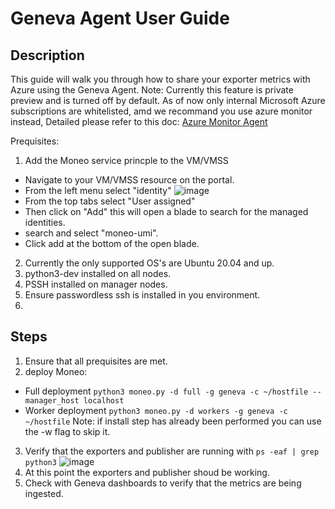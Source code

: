 Geneva Agent User Guide
=====
Description
-----
This guide will walk you through how to share your exporter metrics with Azure using the Geneva Agent.
Note: Currently this feature is private preview and is turned off by default. As of now only internal Microsoft Azure subscriptions are whitelisted, amd we recommand you use azure monitor instead, Detailed please refer to this doc: [Azure Monitor Agent](AzureMonitorAgent.md)

Prequisites:
1. Add the Moneo service princple to the VM/VMSS
  - Navigate to your VM/VMSS resource on the portal.
  - From the left menu select "identity" ![image](https://user-images.githubusercontent.com/70273488/227347854-89a1fbaa-d9ca-4694-97fa-cac2fd59ea6f.png)
  - From the top tabs select "User assigned"
  - Then click on "Add" this will open a blade to search for the managed identities.
  - search and select "moneo-umi".
  - Click add at the bottom of the open blade.
2. Currently the only supported OS's are Ubuntu 20.04 and up.
3. python3-dev installed on all nodes.
4. PSSH installed on manager nodes.
5. Ensure passwordless ssh is installed in you environment.
6. 

Steps
-----
1. Ensure that all prequisites are met.
2. deploy Moneo:
  - Full deployment ```python3 moneo.py -d full -g geneva -c ~/hostfile --manager_host localhost```
  - Worker deployment ```python3 moneo.py -d workers -g geneva -c ~/hostfile```
  Note: if install step has already been performed you can use the -w flag to skip it.
3. Verify that the exporters and publisher are running with ```ps -eaf | grep python3```
    ![image](https://user-images.githubusercontent.com/70273488/227356884-df1fbc1d-40d1-445c-95c8-756c93df5c10.png)
4. At this point the exporters and publisher shoud be working.
5. Check with Geneva dashboards to verify that the metrics are being ingested.

